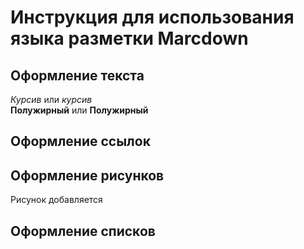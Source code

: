 # Инструкция для использования языка разметки Marcdown

## Оформление текста
  *Курсив* или _курсив_  
  **Полужирный** или __Полужирный__

## Оформление ссылок

## Оформление рисунков
Рисунок добавляется 

## Оформление списков